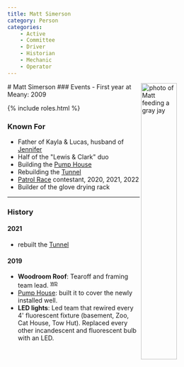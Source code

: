 ```yaml
---
title: Matt Simerson
category: Person
categories:
    - Active
    - Committee
    - Driver
    - Historian
    - Mechanic
    - Operator
---
```

<img src="https://raw.githubusercontent.com/MeanyLodge/meanylodge.github.com/assets/img/2020-Matt-Simerson.jpeg" align="right" style="width: 40%;" alt="photo of Matt feeding a gray jay">
# Matt Simerson
### Events
- First year at Meany: 2009

{% include roles.html %}

### Known For
- Father of Kayla & Lucas, husband of [Jennifer](/Person/Jennifer-Simerson)
- Half of the "Lewis & Clark" duo
- Building the [Pump House](/Building/Pump-House)
- Rebuilding the [Tunnel](/Lodge/Tunnel)
- [Patrol Race](/Event/Patrol-Race) contestant, 2020, 2021, 2022
- Builder of the glove drying rack

---
### History

#### 2021

- rebuilt the [Tunnel](/Lodge/Tunnel)


#### 2019

- **Woodroom Roof**: Tearoff and framing team lead. <sup>[wp][]</sup>
- [Pump House](/Building/Pump-House): built it to cover the newly installed well.
- **LED lights**: Led team that rewired every 4' fluorescent fixture (basement, Zoo, Cat House, Tow Hut). Replaced every other incandescent and fluorescent bulb with an LED.

[wp]: /Work-Parties#2019

